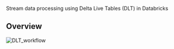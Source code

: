 Stream data processing using Delta Live Tables (DLT) in Databricks

## Overview




![DLT_workflow](https://github.com/user-attachments/assets/b74e845f-ff46-476c-be83-afd72dbbf447)


